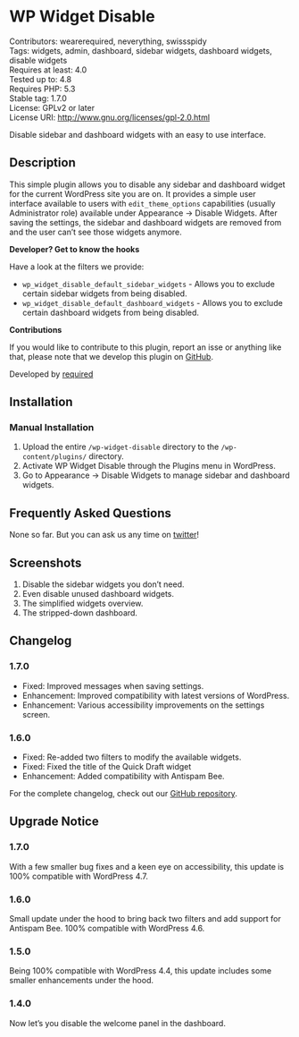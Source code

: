 # WP Widget Disable #
Contributors:      wearerequired, neverything, swissspidy   
Tags:              widgets, admin, dashboard, sidebar widgets, dashboard widgets, disable widgets  
Requires at least: 4.0  
Tested up to:      4.8  
Requires PHP:      5.3  
Stable tag:        1.7.0  
License:           GPLv2 or later  
License URI:       http://www.gnu.org/licenses/gpl-2.0.html  

Disable sidebar and dashboard widgets with an easy to use interface.

## Description
This simple plugin allows you to disable any sidebar and dashboard widget for the current WordPress site you are on. It provides a simple user interface available to users with `edit_theme_options` capabilities (usually Administrator role) available under Appearance -> Disable Widgets.
After saving the settings, the sidebar and dashboard widgets are removed from and the user can’t see those widgets anymore.

**Developer? Get to know the hooks**

Have a look at the filters we provide:

* `wp_widget_disable_default_sidebar_widgets` - Allows you to exclude certain sidebar widgets from being disabled.
* `wp_widget_disable_default_dashboard_widgets` - Allows you to exclude certain dashboard widgets from being disabled.

**Contributions**

If you would like to contribute to this plugin, report an isse or anything like that, please note that we develop this plugin on [GitHub](https://github.com/wearerequired/WP-Widget-Disable).

Developed by [required](https://required.com/ "Team of experienced web professionals from Switzerland & Germany")

## Installation

### Manual Installation

1. Upload the entire `/wp-widget-disable` directory to the `/wp-content/plugins/` directory.
2. Activate WP Widget Disable through the Plugins menu in WordPress.
3. Go to Appearance -> Disable Widgets to manage sidebar and dashboard widgets.

## Frequently Asked Questions

None so far. But you can ask us any time on [twitter](https://twitter.com/wearerequired)!

## Screenshots

1. Disable the sidebar widgets you don’t need.
2. Even disable unused dashboard widgets.
3. The simplified widgets overview.
4. The stripped-down dashboard.

## Changelog

### 1.7.0

* Fixed: Improved messages when saving settings.
* Enhancement: Improved compatibility with latest versions of WordPress.
* Enhancement: Various accessibility improvements on the settings screen.

### 1.6.0
* Fixed: Re-added two filters to modify the available widgets.
* Fixed: Fixed the title of the Quick Draft widget
* Enhancement: Added compatibility with Antispam Bee.

For the complete changelog, check out our [GitHub repository](https://github.com/wearerequired/WP-Widget-Disable).

## Upgrade Notice

### 1.7.0

With a few smaller bug fixes and a keen eye on accessibility, this update is 100% compatible with WordPress 4.7.

### 1.6.0
Small update under the hood to bring back two filters and add support for Antispam Bee. 100% compatible with WordPress 4.6.

### 1.5.0
Being 100% compatible with WordPress 4.4, this update includes some smaller enhancements under the hood.

### 1.4.0
Now let’s you disable the welcome panel in the dashboard.
